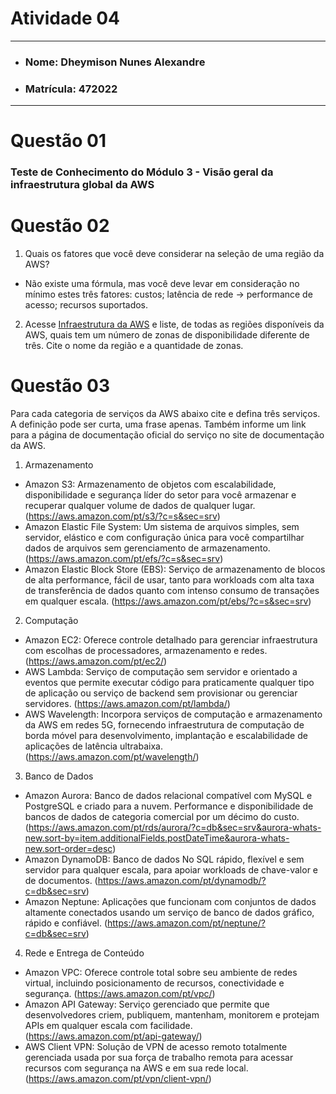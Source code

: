 # Atividade 04

---

- ### Nome: Dheymison Nunes Alexandre
- ### Matrícula: 472022
  
---

# Questão 01 

### Teste de Conhecimento do Módulo 3 - Visão geral da infraestrutura global da AWS

# Questão 02

1. Quais os fatores que você deve considerar na seleção de uma região da AWS?

- Não existe uma fórmula, mas você deve levar em consideração no mínimo estes três fatores: custos; latência de rede -> performance de acesso; recursos suportados.

2. Acesse [Infraestrutura da AWS](https://aws.amazon.com/pt/about-aws/global-infrastructure/regions_az/) e liste, de todas as regiões disponíveis da AWS, quais tem um número de zonas de disponibilidade diferente de três. Cite o nome da região e a quantidade de zonas.

# Questão 03

Para cada categoria de serviços da AWS abaixo cite e defina três serviços. A definição pode ser curta, uma frase apenas. Também informe um link para a página de documentação oficial do serviço no site de documentação da AWS.

1. Armazenamento
- Amazon S3: Armazenamento de objetos com escalabilidade, disponibilidade e segurança líder do setor para você armazenar e recuperar qualquer volume de dados de qualquer lugar. (https://aws.amazon.com/pt/s3/?c=s&sec=srv)
- Amazon Elastic File System: Um sistema de arquivos simples, sem servidor, elástico e com configuração única para você compartilhar dados de arquivos sem gerenciamento de armazenamento. (https://aws.amazon.com/pt/efs/?c=s&sec=srv)
- Amazon Elastic Block Store (EBS): Serviço de armazenamento de blocos de alta performance, fácil de usar, tanto para workloads com alta taxa de transferência de dados quanto com intenso consumo de transações em qualquer escala. (https://aws.amazon.com/pt/ebs/?c=s&sec=srv)

2. Computação
- Amazon EC2: Oferece controle detalhado para gerenciar infraestrutura com escolhas de processadores, armazenamento e redes. (https://aws.amazon.com/pt/ec2/)
- AWS Lambda: Serviço de computação sem servidor e orientado a eventos que permite executar código para praticamente qualquer tipo de aplicação ou serviço de backend sem provisionar ou gerenciar servidores. (https://aws.amazon.com/pt/lambda/)
- AWS Wavelength: Incorpora serviços de computação e armazenamento da AWS em redes 5G, fornecendo infraestrutura de computação de borda móvel para desenvolvimento, implantação e escalabilidade de aplicações de latência ultrabaixa. (https://aws.amazon.com/pt/wavelength/)

3. Banco de Dados
- Amazon Aurora: Banco de dados relacional compatível com MySQL e PostgreSQL e criado para a nuvem. Performance e disponibilidade de bancos de dados de categoria comercial por um décimo do custo. (https://aws.amazon.com/pt/rds/aurora/?c=db&sec=srv&aurora-whats-new.sort-by=item.additionalFields.postDateTime&aurora-whats-new.sort-order=desc)
- Amazon DynamoDB: Banco de dados No SQL rápido, flexível e sem servidor para qualquer escala, para apoiar workloads de chave-valor e de documentos. (https://aws.amazon.com/pt/dynamodb/?c=db&sec=srv)
- Amazon Neptune: Aplicações que funcionam com conjuntos de dados altamente conectados usando um serviço de banco de dados gráfico, rápido e confiável. (https://aws.amazon.com/pt/neptune/?c=db&sec=srv)

4. Rede e Entrega de Conteúdo
- Amazon VPC: Oferece controle total sobre seu ambiente de redes virtual, incluindo posicionamento de recursos, conectividade e segurança.  (https://aws.amazon.com/pt/vpc/)
- Amazon API Gateway: Serviço gerenciado que permite que desenvolvedores criem, publiquem, mantenham, monitorem e protejam APIs em qualquer escala com facilidade. (https://aws.amazon.com/pt/api-gateway/)
- AWS Client VPN: Solução de VPN de acesso remoto totalmente gerenciada usada por sua força de trabalho remota para acessar recursos com segurança na AWS e em sua rede local. (https://aws.amazon.com/pt/vpn/client-vpn/)
